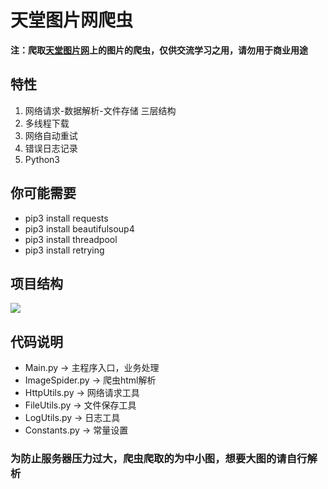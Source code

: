 # 天堂图片网爬虫

**注：爬取[天堂图片网](http://www.ivsky.com)上的图片的爬虫，仅供交流学习之用，请勿用于商业用途**

## 特性
1. 网络请求-数据解析-文件存储 三层结构
2. 多线程下载
3. 网络自动重试
4. 错误日志记录
5. Python3

## 你可能需要
- pip3 install requests
- pip3 install beautifulsoup4
- pip3 install threadpool
- pip3 install retrying

## 项目结构
![](http://i.imgur.com/ZtBXF6v.png)

## 代码说明
- Main.py -> 主程序入口，业务处理
- ImageSpider.py -> 爬虫html解析
- HttpUtils.py -> 网络请求工具
- FileUtils.py -> 文件保存工具
- LogUtils.py -> 日志工具
- Constants.py -> 常量设置

### 为防止服务器压力过大，爬虫爬取的为中小图，想要大图的请自行解析

